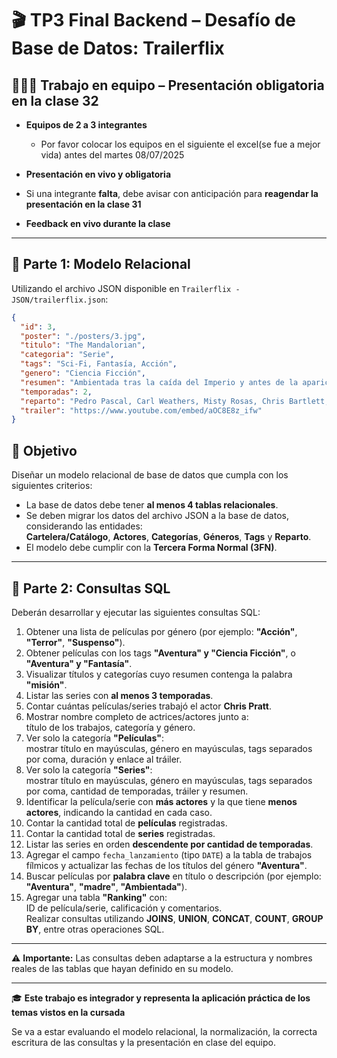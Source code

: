 # 🎬 TP3 Final Backend – Desafío de Base de Datos: Trailerflix

## 🧑‍🤝‍🧑 Trabajo en equipo – Presentación obligatoria en la clase 32

- **Equipos de 2 a 3 integrantes**  
    - Por favor colocar los equipos en el siguiente el excel(se fue a mejor vida) antes del martes 08/07/2025
    
- **Presentación en vivo y obligatoria** 
- Si una integrante **falta**, debe avisar con anticipación para **reagendar la presentación en la clase 31**  
- **Feedback en vivo durante la clase**

---

## 📁 Parte 1: Modelo Relacional

Utilizando el archivo JSON disponible en `Trailerflix - JSON/trailerflix.json`:

```json
{
  "id": 3,
  "poster": "./posters/3.jpg",
  "titulo": "The Mandalorian",
  "categoria": "Serie",
  "tags": "Sci-Fi, Fantasía, Acción",
  "genero": "Ciencia Ficción",
  "resumen": "Ambientada tras la caída del Imperio y antes de la aparición de la Primera Orden, la Serie sigue los pasos de un pistolero solitario en las aventuras que protagoniza en los confines de la galaxia, donde no alcanza la autoridad de la Nueva República.",
  "temporadas": 2,
  "reparto": "Pedro Pascal, Carl Weathers, Misty Rosas, Chris Bartlett, Rio Hackford, Giancarlo Esposito",
  "trailer": "https://www.youtube.com/embed/aOC8E8z_ifw"
}
```
## 🎯 Objetivo

Diseñar un modelo relacional de base de datos que cumpla con los siguientes criterios:

- La base de datos debe tener **al menos 4 tablas relacionales**.
- Se deben migrar los datos del archivo JSON a la base de datos, considerando las entidades:  
  **Cartelera/Catálogo**, **Actores**, **Categorías**, **Géneros**, **Tags** y **Reparto**.
- El modelo debe cumplir con la **Tercera Forma Normal (3FN)**.

---

## 🧮 Parte 2: Consultas SQL

Deberán desarrollar y ejecutar las siguientes consultas SQL:

1. Obtener una lista de películas por género (por ejemplo: **"Acción"**, **"Terror"**, **"Suspenso"**).
2. Obtener películas con los tags **"Aventura" y "Ciencia Ficción"**, o **"Aventura" y "Fantasía"**.
3. Visualizar títulos y categorías cuyo resumen contenga la palabra **"misión"**.
4. Listar las series con **al menos 3 temporadas**.
5. Contar cuántas películas/series trabajó el actor **Chris Pratt**.
6. Mostrar nombre completo de actrices/actores junto a:  
   título de los trabajos, categoría y género.
7. Ver solo la categoría **"Películas"**:  
   mostrar título en mayúsculas, género en mayúsculas, tags separados por coma, duración y enlace al tráiler.
8. Ver solo la categoría **"Series"**:  
   mostrar título en mayúsculas, género en mayúsculas, tags separados por coma, cantidad de temporadas, tráiler y resumen.
9. Identificar la película/serie con **más actores** y la que tiene **menos actores**, indicando la cantidad en cada caso.
10. Contar la cantidad total de **películas** registradas.
11. Contar la cantidad total de **series** registradas.
12. Listar las series en orden **descendente por cantidad de temporadas**.
13. Agregar el campo `fecha_lanzamiento` (tipo `DATE`) a la tabla de trabajos fílmicos y actualizar las fechas de los títulos del género **"Aventura"**.
14. Buscar películas por **palabra clave** en título o descripción (por ejemplo: **"Aventura"**, **"madre"**, **"Ambientada"**).
15. Agregar una tabla **"Ranking"** con:  
    ID de película/serie, calificación y comentarios.  
    Realizar consultas utilizando **JOINS**, **UNION**, **CONCAT**, **COUNT**, **GROUP BY**, entre otras operaciones SQL.

---

⚠️ **Importante:** Las consultas deben adaptarse a la estructura y nombres reales de las tablas que hayan definido en su modelo.

---

🎓 **Este trabajo es integrador y representa la aplicación práctica de los temas vistos en la cursada**

Se va a estar evaluando el modelo relacional, la normalización, la correcta escritura de las consultas y la presentación en clase del equipo.

